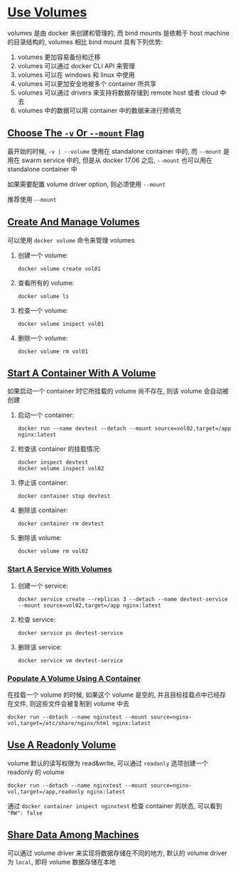 # [Use Volumes](https://docs.docker.com/storage/volumes/)

volumes 是由 docker 来创建和管理的, 而 bind mounts 是依赖于 host machine 的目录结构的, volumes 相比 bind mount 具有下列优势:

1. volumes 更加容易备份和迁移
2. volumes 可以通过 docker CLI API 来管理
3. volumes 可以在 windows 和 linux 中使用
4. volumes 可以更加安全地被多个 container 所共享
5. volumes 可以通过 drivers 来支持将数据存储到 remote host 或者 cloud 中去
6. volumes 中的数据可以用 container 中的数据来进行预填充

## [Choose The `-v` Or `--mount` Flag](https://docs.docker.com/storage/volumes/#choose-the--v-or---mount-flag)

最开始的时候, `-v | --volume` 使用在 standalone container 中的, 而 `--mount` 是用在 swarm service 中的, 但是从 docker 17.06 之后, `--mount` 也可以用在 standalone container 中

如果需要配置 volume driver option, 则必须使用 `--mount`

推荐使用 `--mount`

## [Create And Manage Volumes](https://docs.docker.com/storage/volumes/#create-and-manage-volumes)

可以使用 `docker volume` 命令来管理 volumes

1. 创建一个 volume:

   `docker volume create vol01`

2. 查看所有的 volume:

   `docker volume ls`

3. 检查一个 volume:

   `docker volume inspect vol01`

4. 删除一个 volume:

   `docker volume rm vol01`

## [Start A Container With A Volume](https://docs.docker.com/storage/volumes/#start-a-container-with-a-volume)

如果启动一个 container 时它所挂载的 volume 尚不存在, 则该 volume 会自动被创建

1. 启动一个 container:

   `docker run --name devtest --detach --mount source=vol02,target=/app nginx:latest`

2. 检查该 container 的挂载情况:

   `docker inspect devtest`  
   `docker volume inspect vol02`

3. 停止该 container:

   `docker container stop devtest`

4. 删除该 container:

   `docker container rm devtest`

5. 删除该 volume:

   `docker volume rm vol02`

### [Start A Service With Volumes](https://docs.docker.com/storage/volumes/#start-a-service-with-volumes)

1. 创建一个 service:

   `docker service create --replicas 3 --detach --name devtest-service --mount source=vol02,target=/app nginx:latest`

2. 检查 service:

   `docker service ps devtest-service`

3. 删除该 service:

   `docker service vm devtest-service`

### [Populate A Volume Using A Container](https://docs.docker.com/storage/volumes/#populate-a-volume-using-a-container)

在挂载一个 volume 的时候, 如果这个 volume 是空的, 并且目标挂载点中已经存在文件, 则这些文件会被复制到 volume 中去

`docker run --detach --name nginxtest --mount source=nginx-vol,target=/etc/share/nginx/html nginx:latest`

## [Use A Readonly Volume](https://docs.docker.com/storage/volumes/#use-a-read-only-volume)

volume 默认的读写权限为 read&write, 可以通过 `readonly` 选项创建一个 readonly 的 volume

`docker run --detach --name nginxtest --mount source=nginx-vol,target=/app,readonly nginx:latest`

通过 `docker container inspect nginxtest` 检查 container 的状态, 可以看到 `"RW": false`

## [Share Data Among Machines](https://docs.docker.com/storage/volumes/#share-data-among-machines)

可以通过 volume driver 来实现将数据存储在不同的地方, 默认的 volume driver 为 `local`, 即将 volume 数据存储在本地
